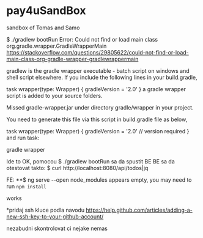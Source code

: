 # pay4uSandBox
sandbox of Tomas and Samo

$ ./gradlew bootRun
Error: Could not find or load main class org.gradle.wrapper.GradleWrapperMain
https://stackoverflow.com/questions/29805622/could-not-find-or-load-main-class-org-gradle-wrapper-gradlewrappermain

gradlew is the gradle wrapper executable - batch script on windows and shell script elsewhere. If you include the following lines in your build.gradle,

task wrapper(type: Wrapper) {
    gradleVersion = '2.0'
}
a gradle wrapper script is added to your source folders.

Missed gradle-wrapper.jar under directory gradle/wrapper in your project.

You need to generate this file via this script in build.gradle file as below,

task wrapper(type: Wrapper) {
   gradleVersion = '2.0' // version required
}
and run task:

gradle wrapper

Ide to OK, pomocou $ ./gradlew bootRun sa da spustit BE
BE sa da otestovat takto:
$ curl http://localhost:8080/api/todos|jq


FE:
**$ ng serve --open
node_modules appears empty, you may need to run `npm install`

works

*pridaj ssh kluce podla navodu
https://help.github.com/articles/adding-a-new-ssh-key-to-your-github-account/

nezabudni skontrolovat ci nejake nemas






